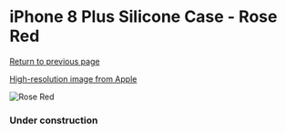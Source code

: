 # iPhone 8 Plus Silicone Case - Rose Red

[Return to previous page](/iphone_7)

[High-resolution image from Apple](https://store.storeimages.cdn-apple.com/8756/as-images.apple.com/is/MQH52?wid=4500&hei=4500&fmt=png)

<div style="width: 384px"><img src="/everypreview/MQH52.png" alt="Rose Red"></div>

### Under construction
